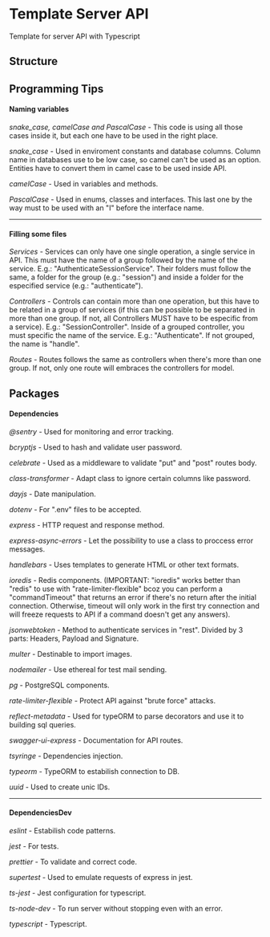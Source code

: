 # Template Server API
Template for server API with Typescript

## Structure

## Programming Tips
#### Naming variables
*snake_case, camelCase and PascalCase* - This code is using all those cases inside it, but each one have to be used in the right place.

*snake_case* - Used in enviroment constants and database columns. Column name in databases use to be low case, so camel can't be used as an option. Entities have to convert them in camel case to be used inside API.

*camelCase* - Used in variables and methods.

*PascalCase* - Used in enums, classes and interfaces. This last one by the way must to be used with an "I" before the interface name.

----
#### Filling some files
*Services* - Services can only have one single operation, a single service in API. This must have the name of a group followed by the name of the service. E.g.: "AuthenticateSessionService". Their folders must follow the same, a folder for the group (e.g.: "session") and inside a folder for the especified service (e.g.: "authenticate").

*Controllers* - Controls can contain more than one operation, but this have to be related in a group of services (if this can be possible to be separated in more than one group. If not, all Controllers MUST have to be especific from a service). E.g.: "SessionController". Inside of a grouped controller, you must specific the name of the service. E.g.: "Authenticate". If not grouped, the name is "handle".

*Routes* - Routes follows the same as controllers when there's more than one group. If not, only one route will embraces the controllers for model.

## Packages
#### Dependencies
*@sentry* - Used for monitoring and error tracking.

*bcryptjs* - Used to hash and validate user password.

*celebrate* - Used as a middleware to validate "put" and "post" routes body.

*class-transformer* - Adapt class to ignore certain columns like password.

*dayjs* - Date manipulation.

*dotenv* - For ".env" files to be accepted.

*express* - HTTP request and response method.

*express-async-errors* - Let the possibility to use a class to proccess error messages.

*handlebars* - Uses templates to generate HTML or other text formats.

*ioredis* - Redis components. (IMPORTANT: "ioredis" works better than "redis" to use with "rate-limiter-flexible" bcoz you can perform a "commandTimeout" that returns an error if there's no return after the initial connection. Otherwise, timeout will only work in the first try connection and will freeze requests to API if a command doesn't get any answers).

*jsonwebtoken* - Method to authenticate services in "rest". Divided by 3 parts: Headers, Payload and Signature.

*multer* - Destinable to import images.

*nodemailer* - Use ethereal for test mail sending.

*pg* - PostgreSQL components.

*rate-limiter-flexible* - Protect API against "brute force" attacks.

*reflect-metadata* - Used for typeORM to parse decorators and use it to building sql queries.

*swagger-ui-express* - Documentation for API routes.

*tsyringe* - Dependencies injection.

*typeorm* - TypeORM to estabilish connection to DB.

*uuid* - Used to create unic IDs.

----
#### DependenciesDev
*eslint* - Estabilish code patterns.

*jest* - For tests.

*prettier* - To validate and correct code.

*supertest* - Used to emulate requests of express in jest.

*ts-jest* - Jest configuration for typescript.

*ts-node-dev* - To run server without stopping even with an error.

*typescript* - Typescript.